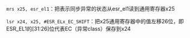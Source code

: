 `mrs x25, esr_el1`：把表示同步异常的状态从esr_el1读到通用寄存器x25

`lsr x24, x25, #ESR_ELx_EC_SHIFT`：把x25通用寄存器中的值左移26位，即ESR_EL1的[31:26]位代表EC（异常class）保存到x24

